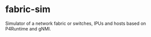 # fabric-sim
Simulator of a network fabric or switches, IPUs and hosts based on P4Runtime and gNMI.
